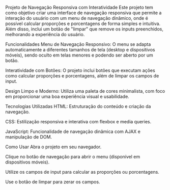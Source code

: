 Projeto de Navegação Responsiva com Interatividade
Este projeto tem como objetivo criar uma interface de navegação responsiva que permite a interação do usuário com um menu de navegação dinâmico, onde é possível calcular proporções e porcentagens de forma simples e intuitiva. Além disso, inclui um botão de "limpar" que remove os inputs preenchidos, melhorando a experiência do usuário.

Funcionalidades
Menu de Navegação Responsivo: O menu se adapta automaticamente a diferentes tamanhos de tela (desktop e dispositivos móveis), sendo oculto em telas menores e podendo ser aberto por um botão.

Interatividade com Botões: O projeto inclui botões que executam ações como calcular proporções e porcentagens, além de limpar os campos de input.

Design Limpo e Moderno: Utiliza uma paleta de cores minimalista, com foco em proporcionar uma boa experiência visual e usabilidade.

Tecnologias Utilizadas
HTML: Estruturação do conteúdo e criação da navegação.

CSS: Estilização responsiva e interativa com flexbox e media queries.

JavaScript: Funcionalidade de navegação dinâmica com AJAX e manipulação de DOM.

Como Usar
Abra o projeto em seu navegador.

Clique no botão de navegação para abrir o menu (disponível em dispositivos móveis).

Utilize os campos de input para calcular as proporções ou porcentagens.

Use o botão de limpar para zerar os campos.
